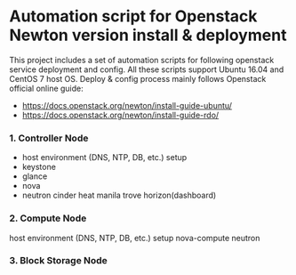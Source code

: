 Automation script for Openstack Newton version install & deployment
======================================================

This project includes a set of automation scripts for following openstack service deployment and config. All these scripts support Ubuntu 16.04 and CentOS 7 host OS. Deploy & config process mainly follows Openstack official online guide:
* https://docs.openstack.org/newton/install-guide-ubuntu/
* https://docs.openstack.org/newton/install-guide-rdo/


### 1. Controller Node
* host environment (DNS, NTP, DB, etc.) setup
* keystone
* glance
* nova
* neutron
cinder
heat
manila
trove
horizon(dashboard)

### 2. Compute Node
host environment (DNS, NTP, DB, etc.) setup
nova-compute
neutron

### 3. Block Storage Node




